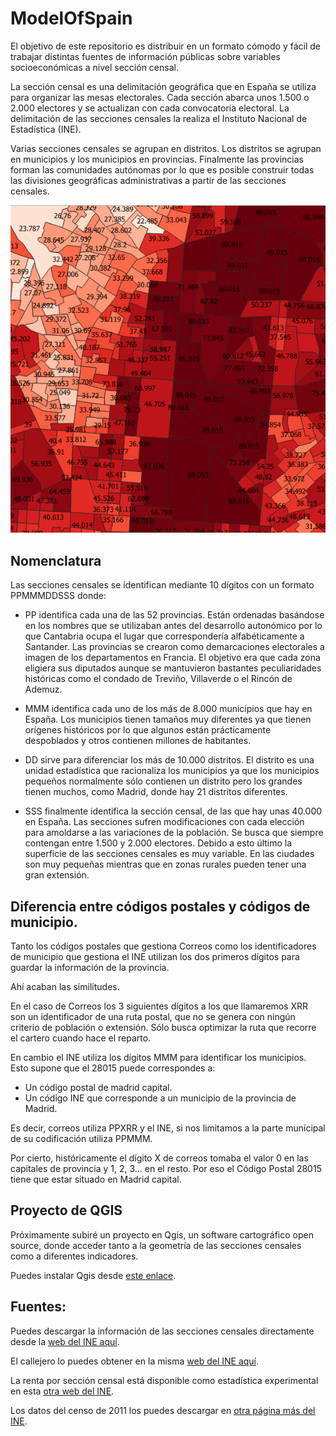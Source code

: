 # ModelOfSpain

El objetivo de este repositorio es distribuir en un formato cómodo y fácil de trabajar distintas fuentes de información públicas sobre variables socioeconómicas a nivel sección censal.

La sección censal es una delimitación geográfica que en España se utiliza para organizar las mesas electorales. Cada sección abarca unos 1.500 o 2.000 electores y se actualizan con cada convocatoria electoral. La delimitación de las secciones censales la realiza el Instituto Nacional de Estadística (INE).

Varias secciones censales se agrupan en distritos. Los distritos se agrupan en municipios y los municipios en provincias. Finalmente las provincias forman las comunidades autónomas por lo que es posible construir todas las divisiones geográficas administrativas a partir de las secciones censales.

![Renta de cada hogar por sección censal en Alcobendas](/Assets/Ejemplo.PNG)

## Nomenclatura

Las secciones censales se identifican mediante 10 dígitos con un formato PPMMMDDSSS donde:

- PP identifica cada una de las 52 provincias. Están ordenadas basándose en los nombres que se utilizaban antes del desarrollo autonómico por lo que Cantabria ocupa el lugar que correspondería alfabéticamente a Santander. Las provincias se crearon como demarcaciones electorales a imagen de los departamentos en Francia. El objetivo era que cada zona eligiera sus diputados aunque se mantuvieron bastantes peculiaridades históricas como el condado de Treviño, Villaverde o el Rincón de Ademuz.

- MMM identifica cada uno de los más de 8.000 municipios que hay en España. Los municipios tienen tamaños muy diferentes ya que tienen orígenes históricos por lo que algunos están prácticamente despoblados y otros contienen millones de habitantes.

- DD sirve para diferenciar los más de 10.000 distritos. El distrito es una unidad estadística que racionaliza los municipios ya que los municipios pequeños normalmente sólo contienen un distrito pero los grandes tienen muchos, como Madrid, donde hay 21 distritos diferentes.

- SSS finalmente identifica la sección censal, de las que hay unas 40.000 en España. Las secciones sufren modificaciones con cada elección para amoldarse a las variaciones de la población. Se busca que siempre contengan entre 1.500 y 2.000 electores. Debido a esto último la superficie de las secciones censales es muy variable. En las ciudades son muy pequeñas mientras que en zonas rurales pueden tener una gran extensión.

## Diferencia entre códigos postales y códigos de municipio.

Tanto los códigos postales que gestiona Correos como los identificadores de municipio que gestiona el INE utilizan los dos primeros dígitos para guardar la información de la provincia.

Ahí acaban las similitudes.

En el caso de Correos los 3 siguientes dígitos a los que llamaremos XRR son un identificador de una ruta postal, que no se genera con ningún criterio de población o extensión. Sólo busca optimizar la ruta que recorre el cartero cuando hace el reparto.

En cambio el INE utiliza los dígitos MMM para identificar los municipios. Esto supone que el 28015 puede correspondes a:

- Un código postal de madrid capital.
- Un código INE que corresponde a un municipio de la provincia de Madrid.

Es decir, correos utiliza PPXRR y el INE, si nos limitamos a la parte municipal de su codificación utiliza PPMMM.

Por cierto, históricamente el dígito X de correos tomaba el valor 0 en las capitales de provincia y 1, 2, 3... en el resto. Por eso el Código Postal 28015 tiene que estar situado en Madrid capital.


## Proyecto de QGIS

Próximamente subiré un proyecto en Qgis, un software cartográfico open source, donde acceder tanto a la geometría de las secciones censales como a diferentes indicadores.

Puedes instalar Qgis desde [este enlace][Qgis download].

[Qgis download]: https://www.qgis.org/es/site/forusers/download.html

## Fuentes:

Puedes descargar la información de las secciones censales directamente desde la [web del INE aquí][SC].

El callejero lo puedes obtener en la misma [web del INE aquí][SC].

[SC]: https://www.ine.es/ss/Satellite?L=es_ES&c=Page&cid=1259952026632&p=1259952026632&pagename=ProductosYServicios%2FPYSLayout

La renta por sección censal está disponible como estadística experimental en esta [otra web del INE][Atlas renta].

[Atlas renta]: https://www.ine.es/experimental/experimental.htm

Los datos del censo de 2011 los puedes descargar en [otra página más del INE][Censo].

[Censo]: https://www.ine.es/censos2011_datos/cen11_datos_microdatos.htm



